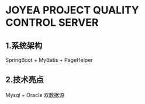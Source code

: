 # JOYEA PROJECT QUALITY CONTROL SERVER

## 1.系统架构

SpringBoot + MyBatis + PageHelper

## 2.技术亮点

Mysql + Oracle 双数据源